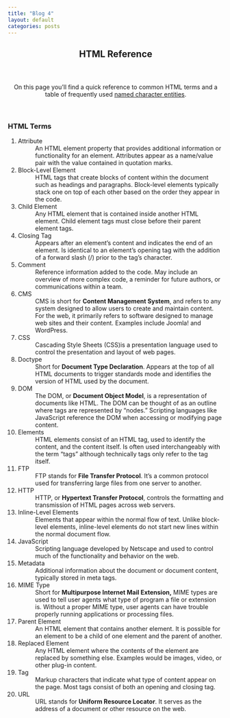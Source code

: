 ```yaml
---
title: "Blog 4"
layout: default
categories: posts
---
```

<meta charset="utf-8">
<body>
<header role="banner">
  <h2>HTML Reference</h2>
</header>
  <main role="main">
      <article role="article">
        <header>
          <p>On this page you&rsquo;ll find a quick reference to common HTML terms
          and a table of frequently used <a href="#named">named character
          entities</a>.</p>
        </header>
        <section>
          <h3>HTML Terms</h3>
          <dl>
            <ol>
              <li><dt>Attribute</dt></li>
              <dd> An HTML element property that provides additional information or
              functionality for an element. Attributes appear as a name/value pair
              with the value contained in quotation marks. </dd>
              <li><dt>Block-Level Element</dt></li>
              <dd>HTML tags that create blocks of content within the document such
              as headings and paragraphs. Block-level elements typically stack one
              on top of each other based on the order they appear in the code. </dd>
              <li><dt>Child Element </dt></li>
              <dd>Any HTML element that is contained inside another HTML element.
              Child element tags must close before their parent element tags. </dd>
              <li><dt>Closing Tag </dt></li>
              <dd>Appears after an element&rsquo;s content and indicates the end of
              an element. Is identical to an element&rsquo;s opening tag with the
              addition of a forward slash (/) prior to the tag&rsquo;s character.
              </dd>
              <li><dt>Comment </dt></li>
              <dd>Reference information added to the code. May include an overview
              of more complex code, a reminder for future authors, or communications
              within a team. </dd>
              <li><dt>CMS </dt></li>
              <dd>CMS is short for <b>Content Management System</b>, and refers to
              any system designed to allow users to create and maintain content. For
              the web, it primarily refers to software designed to manage web sites
              and their content. Examples include Joomla! and WordPress.</dd>
              <li><dt>CSS </dt></li>
              <dd>Cascading Style Sheets (CSS)is a presentation language used to
              control the presentation and layout of web pages. </dd>
              <li><dt>Doctype </dt></li>
              <dd>Short for <b>Document Type Declaration</b>. Appears at the top of
              all HTML documents to trigger standards mode and identifies the
              version of HTML used by the document. </dd>
              <li><dt>DOM </dt></li>
              <dd>The DOM, or <b>Document Object Model</b>, is a representation of
              documents like HTML. The DOM can be thought of as an outline where
              tags are represented by &ldquo;nodes.&rdquo; Scripting languages like
              JavaScript reference the DOM when accessing or modifying page content.
              </dd>
              <li><dt>Elements </dt></li>
              <dd>HTML elements consist of an HTML tag, used to identify the
              content, and the content itself. Is often used interchangeably with
              the term &ldquo;tags&rdquo; although technically tags only refer to
              the tag itself. </dd>
              <li><dt>FTP </dt></li>
              <dd>FTP stands for <b>File Transfer Protocol</b>. It&rsquo;s a common
              protocol used for transferring large files from one server to another.
              </dd>
              <li><dt>HTTP </dt></li>
              <dd>HTTP, or <b>Hypertext Transfer Protocol</b>, controls the
              formatting and transmission of HTML pages across web servers. </dd>
              <li><dt>Inline-Level Elements </dt></li>
              <dd>Elements that appear within the normal flow of text. Unlike
              block-level elements, inline-level elements do not start new lines
              within the normal document flow. </dd>
              <li><dt>JavaScript </dt></li>
              <dd>Scripting language developed by Netscape and used to control much
              of the functionality and behavior on the web. </dd>
              <li><dt>Metadata </dt></li>
              <dd>Additional information about the document or document content,
              typically stored in meta tags. </dd>
              <li><dt>MIME Type </dt></li>
              <dd>Short for <b>Multipurpose Internet Mail Extension,</b> MIME types
              are used to tell user agents what type of program a file or extension
              is. Without a proper MIME type, user agents can have trouble properly
              running applications or processing files. </dd>
              <li><dt>Parent Element </dt></li>
              <dd>An HTML element that contains another element. It is possible for
              an element to be a child of one element and the parent of another.
              </dd>
              <li><dt>Replaced Element </dt></li>
              <dd>Any HTML element where the contents of the element are replaced by
              something else. Examples would be images, video, or other plug-in
              content. </dd>
              <li><dt>Tag </dt></li>
              <dd>Markup characters that indicate what type of content appear on the
              page. Most tags consist of both an opening and closing tag. </dd>
              <li><dt>URL </dt></li>
              <dd>URL stands for <b>Uniform Resource Locator</b>. It serves as the
                address of a document or other resource on the web. </dd>
            </ol>
            </dl>
            </section>
          </article>
    </main>
  </body>
